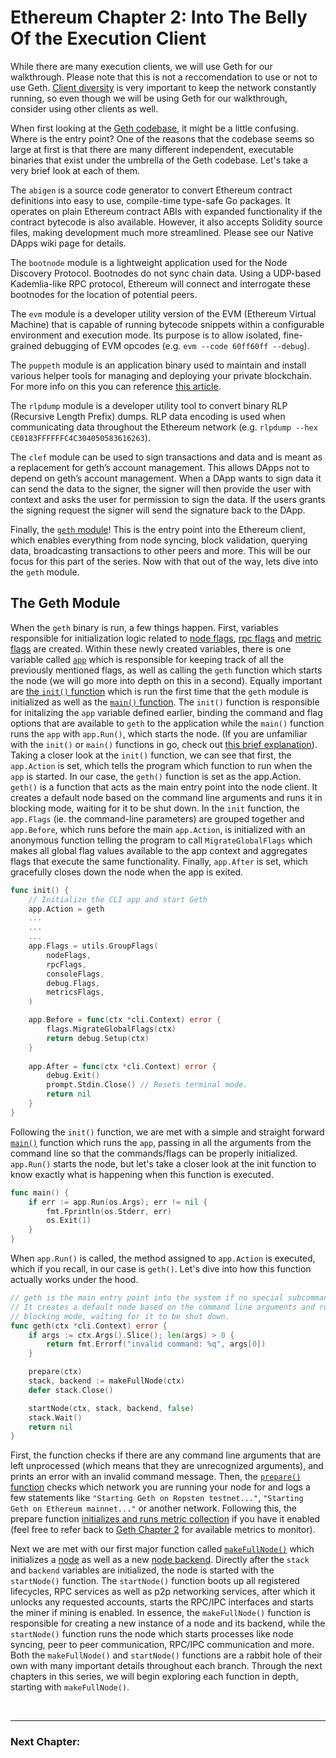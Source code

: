 # Ethereum Chapter 2: Into The Belly Of the Execution Client


While there are many execution clients, we will use Geth for our walkthrough. Please note that this is not a reccomendation to use or not to use Geth. [Client diversity](https://ethereum.org/en/developers/docs/nodes-and-clients/#client-diversity) is very important to keep the network constantly running, so even though we will be using Geth for our walkthrough, consider using other clients as well.

When first looking at the [Geth codebase](https://github.com/0xKitsune/heavy-comment-go-ethereum), it might be a little confusing. Where is the entry point? One of the reasons that the codebase seems so large at first is that there are many different independent, executable binaries that exist under the umbrella of the Geth codebase. Let's take a very brief look at each of them. 

The `abigen` is a source code generator to convert Ethereum contract definitions into easy to use, compile-time type-safe Go packages. It operates on plain Ethereum contract ABIs with expanded functionality if the contract bytecode is also available. However, it also accepts Solidity source files, making development much more streamlined. Please see our Native DApps wiki page for details.

The `bootnode` module is a lightweight application used for the Node Discovery Protocol. Bootnodes do not sync chain data. Using a UDP-based Kademlia-like RPC protocol, Ethereum will connect and interrogate these bootnodes for the location of potential peers.

The `evm` module is a developer utility version of the EVM (Ethereum Virtual Machine) that is capable of running bytecode snippets within a configurable environment and execution mode. Its purpose is to allow isolated, fine-grained debugging of EVM opcodes (e.g. `evm --code 60ff60ff --debug`).

The `puppeth` module is an application binary used to maintain and install various helper tools for managing and deploying your private blockchain. For more info on this you can reference [this article](https://www.sitepoint.com/puppeth-introduction/).

The `rlpdump` module is a developer utility tool to convert binary RLP (Recursive Length Prefix) dumps. RLP data encoding is used when communicating data throughout the Ethereum network (e.g. `rlpdump --hex CE0183FFFFFFC4C304050583616263`).

The `clef` module can be used to sign transactions and data and is meant as a replacement for geth’s account management. This allows DApps not to depend on geth’s account management. When a DApp wants to sign data it can send the data to the signer, the signer will then provide the user with context and asks the user for permission to sign the data. If the users grants the signing request the signer will send the signature back to the DApp.


Finally, the [`geth` module](https://github.com/0xKitsune/heavy-comment-go-ethereum/tree/master/cmd/geth)! This is the entry point into the Ethereum client, which enables everything from node syncing, block validation, querying data, broadcasting transactions to other peers and more. This will be our focus for this part of the series. Now with that out of the way, lets dive into the `geth` module.


## The Geth Module
When the `geth` binary is run, a few things happen. First, variables responsible for initialization logic related to [node flags](https://github.com/0xKitsune/heavy-comment-go-ethereum/blob/master/cmd/geth/main.go#L61), [rpc flags](https://github.com/0xKitsune/heavy-comment-go-ethereum/blob/master/cmd/geth/main.go#L159) and [metric flags](https://github.com/0xKitsune/heavy-comment-go-ethereum/blob/master/cmd/geth/main.go#L189) are created.  Within these newly created variables, there is one variable called [`app`](https://github.com/0xKitsune/heavy-comment-go-ethereum/blob/master/cmd/geth/main.go#L59) which is responsible for keeping track of all the previously mentioned flags, as well as calling the `geth` function which starts the node (we will go more into depth on this in a second). Equally important are  [the `init()` function](https://github.com/0xKitsune/heavy-comment-go-ethereum/blob/master/cmd/geth/main.go#L207) which is run the first time that the `geth` module is initialized as well as the [`main()` function](https://github.com/ethereum/go-ethereum/blob/master/cmd/geth/main.go#L265). The `init()` function is responsible for initalizing the `app` variable defined earlier, binding the command and flag options that are available to `geth` to the application while the `main()` function runs the `app` with `app.Run()`, which starts the node. (If you are unfamiliar with the `init()` or `main()` functions in go, check out [this brief explanation](https://www.geeksforgeeks.org/main-and-init-function-in-golang/)). Taking a closer look at the `init()` function, we can see that first, the `app.Action` is set, which tells the program which function to run when the `app` is started. In our case, the `geth()` function is set as the app.Action. `geth()` is a function that acts as the main entry point into the node client. It creates a default node based on the command line arguments and runs it in blocking mode, waiting for it to be shut down. In the `init` function, the `app.Flags` (ie. the command-line parameters) are grouped together and `app.Before`, which runs before the main `app.Action`, is initialized with an anonymous function telling the program to call `MigrateGlobalFlags` which makes all global flag values available to the app context and aggregates flags that execute the same functionality. Finally, `app.After` is set, which gracefully closes down the node when the app is exited.

```go
func init() {
	// Initialize the CLI app and start Geth
	app.Action = geth
    ...
    ...
    ...
    app.Flags = utils.GroupFlags(
		nodeFlags,
		rpcFlags,
		consoleFlags,
		debug.Flags,
		metricsFlags,
	)

	app.Before = func(ctx *cli.Context) error {
		flags.MigrateGlobalFlags(ctx)
		return debug.Setup(ctx)
	}
	
	app.After = func(ctx *cli.Context) error {
		debug.Exit()
		prompt.Stdin.Close() // Resets terminal mode.
		return nil
	}
}
```

Following the `init()` function, we are met with a simple and straight forward [`main()`](https://github.com/ethereum/go-ethereum/blob/master/cmd/geth/main.go#L265) function which runs the `app`, passing in all the arguments from the command line so that the commands/flags can be properly initialized. `app.Run()` starts the node, but let's take a closer look at the init function to know exactly what is happening when this function is executed.
```go
func main() {
	if err := app.Run(os.Args); err != nil {
		fmt.Fprintln(os.Stderr, err)
		os.Exit(1)
	}
}
```
 When `app.Run()` is called, the method assigned to `app.Action` is executed, which if you recall, in our case is `geth()`. Let's dive into how this function actually works under the hood.

```go
// geth is the main entry point into the system if no special subcommand is ran.
// It creates a default node based on the command line arguments and runs it in
// blocking mode, waiting for it to be shut down.
func geth(ctx *cli.Context) error {
	if args := ctx.Args().Slice(); len(args) > 0 {
		return fmt.Errorf("invalid command: %q", args[0])
	}

	prepare(ctx)
	stack, backend := makeFullNode(ctx)
	defer stack.Close()

	startNode(ctx, stack, backend, false)
	stack.Wait()
	return nil
}
```

First, the function checks if there are any command line arguments that are left unprocessed (which means that they are unrecognized arguments), and prints an error with an invalid command message. Then, the [`prepare()` function](https://github.com/ethereum/go-ethereum/blob/master/cmd/geth/main.go#L274) checks which network you are running your node for and logs a few statements like `"Starting Geth on Ropsten testnet..."`, `"Starting Geth on Ethereum mainnet..."` or another network. Following this, the prepare function [initializes and runs metric collection](https://github.com/ethereum/go-ethereum/blob/master/cmd/geth/main.go#L334) if you have it enabled (feel free to refer back to [Geth Chapter 2](https://github.com/0xKitsune/Zero_to_100_Demystifying_Nodes/blob/main/Geth_Chapter_2_Configuring_And_Running_A_Node.md#metrics-and-stats-options) for available metrics to monitor).

Next we are met with our first major function called [`makeFullNode()`](https://github.com/ethereum/go-ethereum/blob/3b2a6b34d92b84f6bfab058a46d9fc73c21365c7/cmd/geth/config.go#L158) which initializes a [node](https://github.com/ethereum/go-ethereum/blob/master/node/node.go#L44) as well as a new [node backend](https://github.com/ethereum/go-ethereum/blob/master/internal/ethapi/backend.go#L42). Directly after the `stack` and `backend` variables are initialized, the node is started with the `startNode()` function. The `startNode()` function boots up all registered lifecycles, RPC services as well as p2p networking services, after which it unlocks any requested accounts, starts the RPC/IPC interfaces and starts the miner if mining is enabled. In essence, the `makeFullNode()` function is responsible for creating a new instance of a node and its backend, while the `startNode()` function runs the node which starts processes like node syncing, peer to peer communication, RPC/IPC communication and more. Both the `makeFullNode()` and `startNode()` functions are a rabbit hole of their own with many important details throughout each branch. Through the next chapters in this series, we will begin exploring each function in depth, starting with `makeFullNode()`. 




<br>

<hr>

### Next Chapter:
